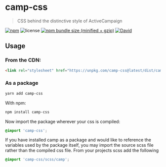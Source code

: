 # camp-css

> CSS behind the distinctive style of ActiveCampaign

[![npm](https://img.shields.io/npm/v/camp-css.svg)](https://www.npmjs.com/package/camp-css)
![license](https://img.shields.io/github/license/activecampaign/camp-css.svg)
[![npm bundle size (minified + gzip)](https://img.shields.io/bundlephobia/min/camp-css.svg)](https://bundlephobia.com/result?p=camp-css)
[![David](https://img.shields.io/david/dev/activecampaign/camp-css.svg)](https://david-dm.org/activecampaign/camp-css?type=dev)

## Usage

### From the CDN:

```html
<link rel="stylesheet" href="https://unpkg.com/camp-css@latest/dist/camp.min.css">
```

### As a package

```sh
yarn add camp-css
```

With npm:

```sh
npm install camp-css
```

Now import the package wherever your css is compiled:

```css
@import 'camp-css';
```


If you have installed camp as a package and would like to reference the variables used by the package itself, you may import the source scss file rather than the compiled css file. From your projects scss add the following

```scss
@import 'camp-css/scss/camp';
```
